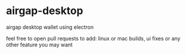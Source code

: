 # airgap-desktop
airgap desktop wallet using electron

feel free to open pull requests to add: linux or mac builds, ui fixes or any other feature you may want
